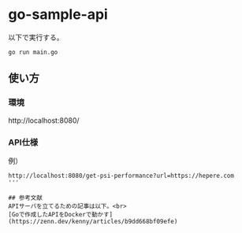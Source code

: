 # go-sample-api

以下で実行する。
```
go run main.go
```

## 使い方
### 環境
http://localhost:8080/

### API仕様
例）
```
http://localhost:8080/get-psi-performance?url=https://hepere.com
'''

## 参考文献
APIサーバを立てるための記事は以下。<br>
[Goで作成したAPIをDockerで動かす](https://zenn.dev/kenny/articles/b9dd668bf09efe)